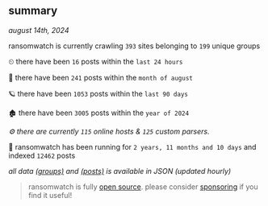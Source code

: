 
## summary
_august 14th, 2024_

ransomwatch is currently crawling `393` sites belonging to `199` unique groups

⏲ there have been `16` posts within the `last 24 hours`

🦈 there have been `241` posts within the `month of august`

🪐 there have been `1053` posts within the `last 90 days`

🏚 there have been `3005` posts within the `year of 2024`

_⚙️ there are currently `115` online hosts & `125` custom parsers._

🦕 ransomwatch has been running for `2 years, 11 months and 10 days` and indexed `12462` posts

_all data  [(groups)](http://ransomwhat.telemetry.ltd/groups) and [(posts)](http://ransomwhat.telemetry.ltd/posts) is available in JSON (updated hourly)_

> ransomwatch is fully [open source](https://github.com/joshhighet/ransomwatch#ransomwatch--). please consider [sponsoring](https://github.com/sponsors/joshhighet) if you find it useful!

